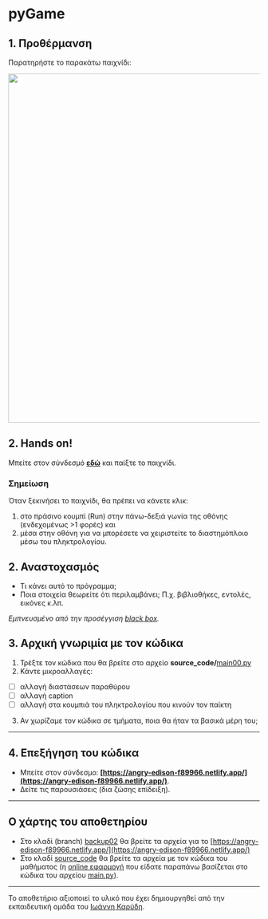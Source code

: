 # pyGame

## 1. Προθέρμανση

Παρατηρήστε το παρακάτω παιχνίδι:


<img src="https://github.com/diogenisAl/pyGame/blob/main/media/space_invaders_gif.gif" width="700">



## 2. Hands on!

Μπείτε στον σύνδεσμό **[εδώ](https://replit.com/@dioal/pyspaceinvaders?v=1)** και παίξτε το παιχνίδι.

### Σημείωση
Όταν ξεκινήσει το παιχνίδι, θα πρέπει να κάνετε κλικ:
1. στο πράσινο κουμπί (Run) στην πάνω-δεξιά γωνία της οθόνης (ενδεχομένως >1 φορές) και 
2. μέσα στην οθόνη
για να μπορέσετε να χειριστείτε το διαστημόπλοιο μέσω του πληκτρολογίου.


## 2. Αναστοχασμός

* Τι κάνει αυτό το πρόγραμμα;
* Ποια στοιχεία θεωρείτε ότι περιλαμβάνει; Π.χ. βιβλιοθήκες, εντολές, εικόνες κ.λπ.



*Εμπνευσμένο από την προσέγγιση [black box](https://en.wikipedia.org/wiki/Black_box).*

## 3. Αρχική γνωριμία με τον κώδικα

1. Τρέξτε τον κώδικα που θα βρείτε στο αρχείο **source_code/**[main00.py](https://github.com/diogenisAl/pyGame/blob/source_code/main00.py)
2. Κάντε μικροαλλαγές:
- [ ] αλλαγή διαστάσεων παραθύρου
- [ ] αλλαγή caption
- [ ] αλλαγή στα κουμπιά του πληκτρολογίου που κινούν τον παίκτη
3. Αν χωρίζαμε τον κώδικα σε τμήματα, ποια θα ήταν τα βασικά μέρη του;
---


## 4. Επεξήγηση του κώδικα

* Μπείτε στον σύνδεσμο: **[https://angry-edison-f89966.netlify.app/](https://angry-edison-f89966.netlify.app/)**.
* Δείτε τις παρουσιάσεις (δια ζώσης επίδειξη).

---



## Ο χάρτης του αποθετηρίου
* Στο κλαδί (branch) [backup02](https://github.com/diogenisAl/pyGame/tree/backup02) θα βρείτε τα αρχεία για το [https://angry-edison-f89966.netlify.app/](https://angry-edison-f89966.netlify.app/)
* Στο κλαδί [source_code](https://github.com/diogenisAl/pyGame/tree/source_code) θα βρείτε τα αρχεία με τον κώδικα του μαθήματος (η [online εφαρμογή](https://replit.com/@dioal/pyspaceinvaders?v=1) που είδατε παραπάνω βασίζεται στο κώδικα του αρχείου [main.py](https://github.com/diogenisAl/pyGame/blob/source_code/main.py)).

---

Το αποθετήριο αξιοποιεί το υλικό που έχει δημιουργηθεί από την εκπαιδευτική ομάδα του [Ιωάννη Καρύδη](https://github.com/ioanniskarydis).
